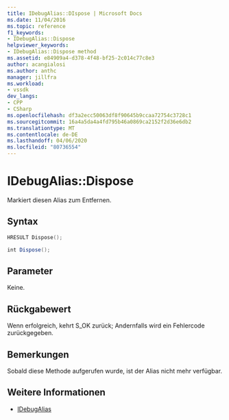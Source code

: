 ```yaml
---
title: IDebugAlias::DIspose | Microsoft Docs
ms.date: 11/04/2016
ms.topic: reference
f1_keywords:
- IDebugAlias::Dispose
helpviewer_keywords:
- IDebugAlias::Dispose method
ms.assetid: e84909a4-d378-4f48-bf25-2c014c77c8e3
author: acangialosi
ms.author: anthc
manager: jillfra
ms.workload:
- vssdk
dev_langs:
- CPP
- CSharp
ms.openlocfilehash: df3a2ecc50063df8f90645b9ccaa72754c3728c1
ms.sourcegitcommit: 16a4a5da4a4fd795b46a0869ca2152f2d36e6db2
ms.translationtype: MT
ms.contentlocale: de-DE
ms.lasthandoff: 04/06/2020
ms.locfileid: "80736554"
---
```

# <a name="idebugaliasdispose"></a>IDebugAlias::Dispose
Markiert diesen Alias zum Entfernen.

## <a name="syntax"></a>Syntax

```cpp
HRESULT Dispose();
```

```csharp
int Dispose();
```

## <a name="parameters"></a>Parameter
 Keine.

## <a name="return-value"></a>Rückgabewert
 Wenn erfolgreich, kehrt S_OK zurück; Andernfalls wird ein Fehlercode zurückgegeben.

## <a name="remarks"></a>Bemerkungen
 Sobald diese Methode aufgerufen wurde, ist der Alias nicht mehr verfügbar.

## <a name="see-also"></a>Weitere Informationen
- [IDebugAlias](../../../extensibility/debugger/reference/idebugalias.md)
